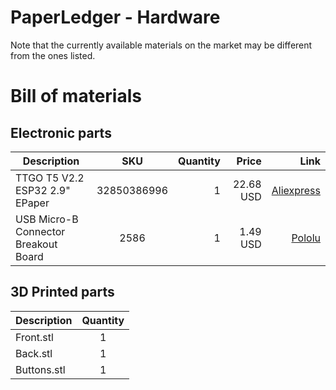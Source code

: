 # PaperLedger - Hardware

Note that the currently available materials on the market may be different from the ones listed.

# Bill of materials

## Electronic parts

| Description        | SKU           | Quantity  | Price  |  Link  |
| ------------- |:-------------:| -----:| -----:| -----:|
| TTGO T5 V2.2 ESP32 2.9" EPaper     | 32850386996 | 1 | 22.68 USD | [Aliexpress](https://www.aliexpress.com/item/TTGO-T5-V2-2-ESP32-2-9-EPaper-Plus-Module-e-Ink-Speakers/32850386996.html?spm=2114.search0104.3.1.7005719eMwwjlz&ws_ab_test=searchweb0_0,searchweb201602_6_10065_10068_10130_10547_319_317_10548_10696_453_10084_454_10083_10618_10307_537_536_10131_10132_10902_10133_10059_10884_10887_321_322_10103,searchweb201603_51,ppcSwitch_0&algo_expid=27d31c4f-6f7f-46df-963b-0b2262c63b45-0&algo_pvid=27d31c4f-6f7f-46df-963b-0b2262c63b45&transAbTest=ae803_4) |
| USB Micro-B Connector Breakout Board      | 2586      |   1 | 1.49 USD | [Pololu](https://www.pololu.com/product/2586) |

## 3D Printed parts

| Description | Quantity |
| ------------- |:-------------:| 
| Front.stl     | 1 |
| Back.stl     | 1 |
| Buttons.stl     | 1 |
